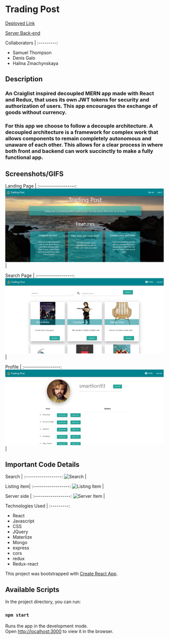# Trading Post

[Deployed Link](https://github.com/degalo93/tradingpost2)

[Server Back-end](https://github.com/Haldevel/trading-post-backend) 

Collaborators |
:---------:
* Samuel Thompson
* Denis Galo
* Halina Zmachynskaya


## Description
### An Craiglist inspired decoupled MERN app made with React and Redux, that uses its own JWT tokens for security and authorization of users. This app encourages the exchange of goods without currency.

### For this app we choose to follow a decouple architecture. A decoupled architecture is a framework for complex work that allows components to remain completely autonomous and unaware of each other. This allows for a clear process in where both front and backend can work succinctly to make a fully functional app.

### 

## Screenshots/GIFS

Landing Page |
:------------------:
![Landing Page](./public/images/landing.PNG) |

Search Page |
:------------------:
![Search Page](./public/images/searchpg.PNG) |


Profile |
:------------------:
![Profile ](./public/images/profile.PNG) |


## Important Code Details

Search  |
:------------------:
![Search](./images/search.PNG) |

Listing item|
:------------------:
![Listing Item](./images/search.PNG) |

Server side |
:------------------:
![Server Item](./images/search.PNG) |



Technologies Used |
:---------:
* React
* Javascript
* CSS
* JQuery
* Materlize
* Mongo
* express
* cors
* redux
* Redux-react

This project was bootstrapped with [Create React App](https://github.com/facebook/create-react-app).

## Available Scripts

In the project directory, you can run:

### `npm start`

Runs the app in the development mode.<br>
Open [http://localhost:3000](http://localhost:3000) to view it in the browser.
